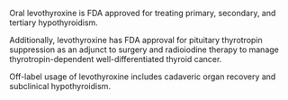 Oral levothyroxine is FDA approved for treating primary, secondary, and tertiary hypothyroidism.

Additionally, levothyroxine has FDA approval for pituitary thyrotropin suppression as an adjunct to surgery and radioiodine therapy to manage thyrotropin-dependent well-differentiated thyroid cancer.

Off-label usage of levothyroxine includes cadaveric organ recovery and subclinical hypothyroidism.
